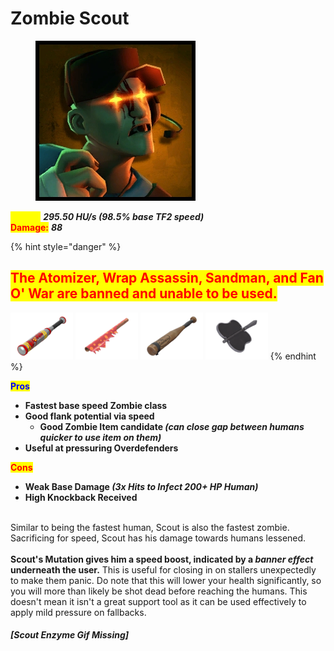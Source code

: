# Zombie Scout

<div align="left"><figure><img src="../../.gitbook/assets/Icon_scout_zombie.jpg" alt=""><figcaption></figcaption></figure></div>

<mark style="color:yellow;">**Speed:**</mark> _**295.50 HU/s (98.5% base TF2 speed)**_\
<mark style="color:red;">**Damage:**</mark> _**88**_

{% hint style="danger" %}
## <mark style="color:red;">**The Atomizer, Wrap Assassin, Sandman, and Fan O' War are banned and unable to be used.**</mark>

&#x20; ![](../../.gitbook/assets/100px-Item_icon_Atomizer.png) ![](../../.gitbook/assets/100px-Item_icon_Wrap_Assassin.png)  ![](<../../.gitbook/assets/100px-Item_icon_Sandman (1).png>)   ![](<../../.gitbook/assets/100px-Item_icon_Fan_O'War (1).png>)
{% endhint %}

<mark style="color:blue;">**Pros**</mark>

* **Fastest base speed Zombie class**
* **Good flank potential via speed**
  * **Good Zombie Item candidate&#x20;**_**(can close gap between humans quicker to use item on them)**_
* **Useful at pressuring Overdefenders**

<mark style="color:red;">**Cons**</mark>

* **Weak Base Damage&#x20;**_**(3x Hits to Infect 200+ HP Human)**_
* **High Knockback Received**

\
Similar to being the fastest human, Scout is also the fastest zombie. Sacrificing for speed, Scout has his damage towards humans lessened.\
\
**Scout's Mutation gives him a speed boost, indicated by a&#x20;**_**banner effect**_**&#x20;underneath the user.** This is useful for closing in on stallers unexpectedly to make them panic. Do note that this will lower your health significantly, so you will more than likely be shot dead before reaching the humans. This doesn't mean it isn't a great support tool as it can be used effectively to apply mild pressure on fallbacks.

#### _\[Scout Enzyme Gif Missing]_
